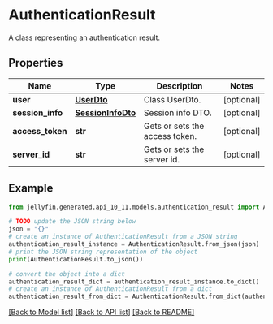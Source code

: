 # AuthenticationResult

A class representing an authentication result.

## Properties

Name | Type | Description | Notes
------------ | ------------- | ------------- | -------------
**user** | [**UserDto**](UserDto.md) | Class UserDto. | [optional] 
**session_info** | [**SessionInfoDto**](SessionInfoDto.md) | Session info DTO. | [optional] 
**access_token** | **str** | Gets or sets the access token. | [optional] 
**server_id** | **str** | Gets or sets the server id. | [optional] 

## Example

```python
from jellyfin.generated.api_10_11.models.authentication_result import AuthenticationResult

# TODO update the JSON string below
json = "{}"
# create an instance of AuthenticationResult from a JSON string
authentication_result_instance = AuthenticationResult.from_json(json)
# print the JSON string representation of the object
print(AuthenticationResult.to_json())

# convert the object into a dict
authentication_result_dict = authentication_result_instance.to_dict()
# create an instance of AuthenticationResult from a dict
authentication_result_from_dict = AuthenticationResult.from_dict(authentication_result_dict)
```
[[Back to Model list]](README.md#documentation-for-models) [[Back to API list]](README.md#documentation-for-api-endpoints) [[Back to README]](README.md)


